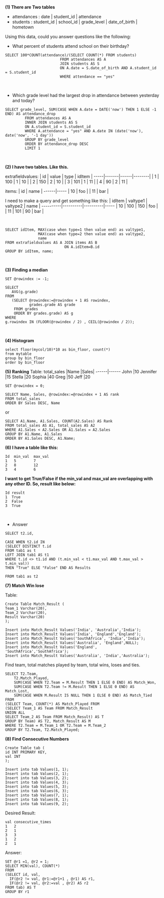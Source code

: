**(1) There are Two tables**
- attendances : date | student_id | attendance
- students : student_id | school_id | grade_level | date_of_birth | hometown

Using this data, could you answer questions like the following:

- What percent of students attend school on their birthday?
```
SELECT 100*COUNT(attendance)/(SELECT COUNT(*) FROM students) 
                         FROM attendances AS A
                         JOIN students AS S
                         ON A.date = S.date_of_birth AND A.student_id = S.student_id
                         WHERE attendance == "yes"
```
<br/>

- Which grade level had the largest drop in attendance between yesterday and today?
```
SELECT grade_level, SUM(CASE WHEN A.date = DATE('now') THEN 1 ELSE -1 END) AS attendance_drop
         FROM attendances AS A
         INNER JOIN students AS S
         ON A.student_id = S.student_id 
         WHERE A.attendance = "yes" AND A.date IN (date('now'), date('now', '-1 day'))
         GROUP BY grade_level
         ORDER BY attendance_drop DESC
         LIMIT 1
```

<br/>

**(2) I have two tables. Like this.**

extrafieldvalues:
| id | value | type | idItem |
-----|-------|------|--------|
| 1  | 100   | 1    | 10     |
| 2  | 150   | 2    | 10     |
| 3  | 101   | 1    | 11     |
| 4  | 90    | 2    | 11     |

items:
| id  | name |
------|-----
| 10  | foo  |
| 11  | bar  |


I need to make a query and get something like this:
| idItem  | valtype1 | valtype2 | name |
----------|----------|----------|-----
| 10      | 100      | 150      | foo  |
| 11      | 101      | 90       | bar  |

<br/>

```
SELECT idItem, MAX(case when type=1 then value end) as valtype1,
               MAX(case when type=2 then value end) as valtype2,
               name
FROM extrafieldvalues AS A JOIN items AS B 
                           ON A.idItem=B.id
GROUP BY idItem, name;
```
<br/>

**(3) Finding a median**
```
SET @rowindex := -1;
 
SELECT
   AVG(g.grade)
FROM
   (SELECT @rowindex:=@rowindex + 1 AS rowindex,
           grades.grade AS grade
    FROM grades
    ORDER BY grades.grade) AS g
WHERE
g.rowindex IN (FLOOR(@rowindex / 2) , CEIL(@rowindex / 2));
```
<br/>

**(4) Histogram**
```
select floor(mycol/10)*10 as bin_floor, count(*)
from mytable
group by bin_floor
order by bin_floor
```

**(5) Ranking**
Table: total_sales
|Name	|Sales|
------|------
John	|10
Jennifer	|15
Stella	|20
Sophia	|40
Greg	|50
Jeff	|20

```
SET @rowindex = 0;
 
SELECT Name, Sales, @rowindex:=@rowindex + 1 AS rank
FROM total_sales
ORDER BY Sales DESC, Name
```
or
```
SELECT A1.Name, A1.Sales, COUNT(A2.Sales) AS Rank
FROM total_sales AS A1, total_sales AS A2
WHERE A1.Sales < A2.Sales OR A1.Sales = A2.Sales
GROUP BY A1.Name, A1.Sales
ORDER BY A1.Sales DESC, A1.Name;
```

**(6) I have a table like this:**
```
Id  min_val  max_val
1   5        7
2   8        12
3   4        6
```
**I want to get True/False if the min_val and max_val are overlapping with any other ID. So, result like below:**
```
Id result
1  True  
2  False 
3  True
```
<br/>

- Answer

```
SELECT t2.id, 

CASE WHEN t2.id IN
(SELECT DISTINCT t.id
FROM tab1 as t
LEFT JOIN tab1 AS t1
WHERE t.id <> t1.id AND (t.min_val < t1.max_val AND t.max_val > t.min_val)) 
THEN "True" ELSE "False" END AS Results

FROM tab1 as t2
```

**(7) Match Win lose**

Table:
```
Create Table Match_Result (
Team_1 Varchar(20),
Team_2 Varchar(20),
Result Varchar(20)
);

Insert into Match_Result Values('India', 'Australia','India');
Insert into Match_Result Values('India', 'England','England');
Insert into Match_Result Values('SouthAfrica', 'India','India');
Insert into Match_Result Values('Australia', 'England',NULL);
Insert into Match_Result Values('England', 'SouthAfrica','SouthAfrica');
Insert into Match_Result Values('Australia', 'India','Australia');
```

Find team, total matches played by team, total wins, loses and ties.

```
SELECT T2.Team, 
	T2.Match_Played, 
	SUM(CASE WHEN T2.Team = M.Result THEN 1 ELSE 0 END) AS Match_Won,
	SUM(CASE WHEN T2.Team != M.Result THEN 1 ELSE 0 END) AS Match_Lost,
	SUM(CASE WHEN M.Result IS NULL THEN 1 ELSE 0 END) AS Match_Tied
FROM
(SELECT Team, COUNT(*) AS Match_Played FROM 
(SELECT Team_1 AS Team FROM Match_Result
UNION ALL
SELECT Team_2 AS Team FROM Match_Result) AS T
GROUP BY Team) AS T2, Match_Result AS M
WHERE T2.Team = M.Team_1 OR T2.Team = M.Team_2
GROUP BY T2.Team, T2.Match_Played;
```

**(8) Find Consecutive Numbers**

```
Create Table tab (
id INT PRIMARY KEY,
val INT
);

Insert into tab Values(1, 1);
Insert into tab Values(2, 1);
Insert into tab Values(3, 2);
Insert into tab Values(4, 3);
Insert into tab Values(5, 3);
Insert into tab Values(6, 3);
Insert into tab Values(7, 1);
Insert into tab Values(8, 1);
Insert into tab Values(9, 2);
```

Desired Result:
```
val consecutive_times
1   2
2   1
3   3
1   2
2   1
```

Answer:
```
SET @r1 =1, @r2 = 1;
SELECT MIN(val), COUNT(*)
FROM 
(SELECT id, val,
  IF(@r2 != val, @r1:=@r1+1 , @r1) AS r1, 
  IF(@r2 != val, @r2:=val , @r2) AS r2 
FROM tab) AS T
GROUP BY r1
```

